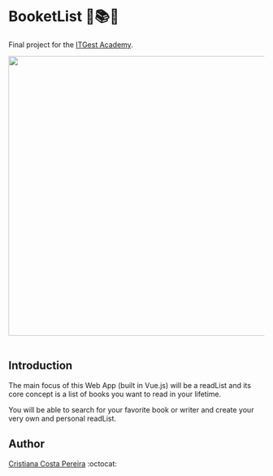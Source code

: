 # BooketList 👻📚📖
Final project for the <ins>ITGest Academy</ins>. <br>

<img src="https://mir-s3-cdn-cf.behance.net/project_modules/max_1200/49ccf758592393.5a02159d4090a.jpg" width="700" height="550">

<br>
<br>

## Introduction
The main focus of this Web App (built in Vue.js) will be a readList and its core concept is a list of books you want to read in your lifetime.

You will be able to search for your favorite book or writer and create your very own and personal readList.

## Author
[Cristiana Costa Pereira](https://github.com/CristianaCostaPereira) :octocat: